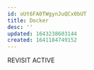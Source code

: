 ```yaml
---
id: oUt6FA0TWgynJuQCx0bUT
title: Docker
desc: ''
updated: 1643238603144
created: 1641184749152
---
```


REVISIT
ACTIVE